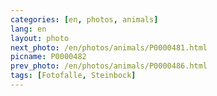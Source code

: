 ```yaml
---
categories: [en, photos, animals]
lang: en
layout: photo
next_photo: /en/photos/animals/P0000481.html
picname: P0000482
prev_photo: /en/photos/animals/P0000486.html
tags: [Fotofalle, Steinbock]
---
```

